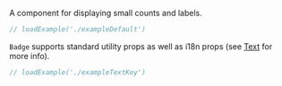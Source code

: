 A component for displaying small counts and labels.

```jsx
// loadExample('./exampleDefault')
```

`Badge` supports standard utility props as well as i18n props (see [Text](#text) for more info).

```jsx
// loadExample('./exampleTextKey')
```
